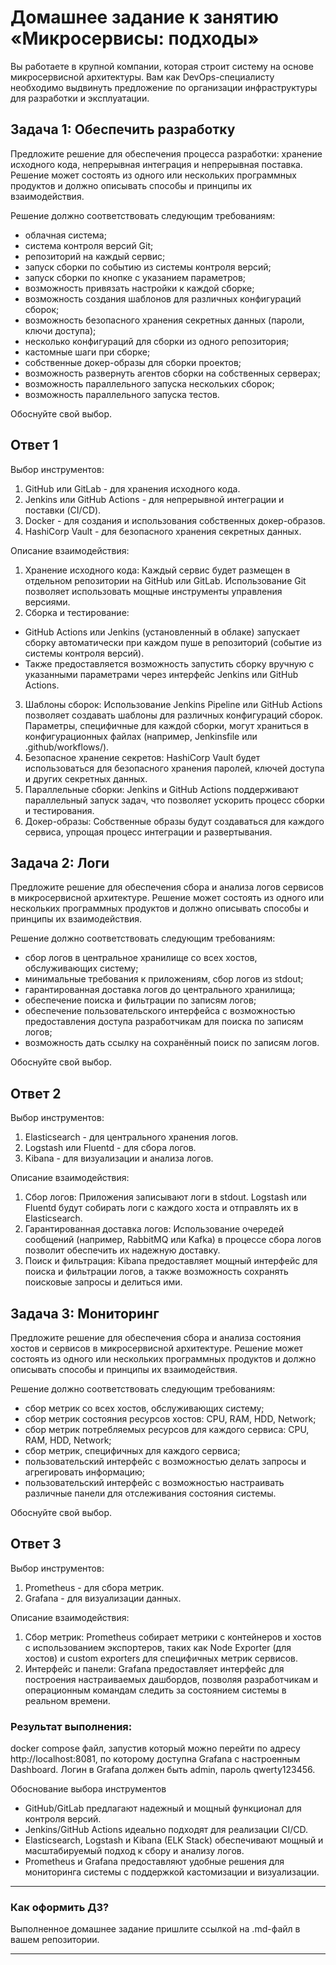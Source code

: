 # Домашнее задание к занятию «Микросервисы: подходы»

Вы работаете в крупной компании, которая строит систему на основе микросервисной архитектуры.
Вам как DevOps-специалисту необходимо выдвинуть предложение по организации инфраструктуры для разработки и эксплуатации.


## Задача 1: Обеспечить разработку

Предложите решение для обеспечения процесса разработки: хранение исходного кода, непрерывная интеграция и непрерывная поставка. 
Решение может состоять из одного или нескольких программных продуктов и должно описывать способы и принципы их взаимодействия.

Решение должно соответствовать следующим требованиям:
- облачная система;
- система контроля версий Git;
- репозиторий на каждый сервис;
- запуск сборки по событию из системы контроля версий;
- запуск сборки по кнопке с указанием параметров;
- возможность привязать настройки к каждой сборке;
- возможность создания шаблонов для различных конфигураций сборок;
- возможность безопасного хранения секретных данных (пароли, ключи доступа);
- несколько конфигураций для сборки из одного репозитория;
- кастомные шаги при сборке;
- собственные докер-образы для сборки проектов;
- возможность развернуть агентов сборки на собственных серверах;
- возможность параллельного запуска нескольких сборок;
- возможность параллельного запуска тестов.

Обоснуйте свой выбор.

## Ответ 1

Выбор инструментов:

1. GitHub или GitLab - для хранения исходного кода.
2. Jenkins или GitHub Actions - для непрерывной интеграции и поставки (CI/CD).
3. Docker - для создания и использования собственных докер-образов.
4. HashiCorp Vault - для безопасного хранения секретных данных.
   
Описание взаимодействия:

1. Хранение исходного кода: Каждый сервис будет размещен в отдельном репозитории на GitHub или GitLab. Использование Git позволяет использовать мощные инструменты управления версиями.
2. Сборка и тестирование:
* GitHub Actions или Jenkins (установленный в облаке) запускает сборку автоматически при каждом пуше в репозиторий (событие из системы контроля версий).
* Также предоставляется возможность запустить сборку вручную с указанными параметрами через интерфейс Jenkins или GitHub Actions.
3. Шаблоны сборок: Использование Jenkins Pipeline или GitHub Actions позволяет создавать шаблоны для различных конфигураций сборок. Параметры, специфичные для каждой сборки, могут храниться в конфигурационных файлах (например, Jenkinsfile или .github/workflows/).
4. Безопасное хранение секретов: HashiCorp Vault будет использоваться для безопасного хранения паролей, ключей доступа и других секретных данных.
5. Параллельные сборки: Jenkins и GitHub Actions поддерживают параллельный запуск задач, что позволяет ускорить процесс сборки и тестирования.
6. Докер-образы: Собственные образы будут создаваться для каждого сервиса, упрощая процесс интеграции и развертывания.

## Задача 2: Логи

Предложите решение для обеспечения сбора и анализа логов сервисов в микросервисной архитектуре.
Решение может состоять из одного или нескольких программных продуктов и должно описывать способы и принципы их взаимодействия.

Решение должно соответствовать следующим требованиям:
- сбор логов в центральное хранилище со всех хостов, обслуживающих систему;
- минимальные требования к приложениям, сбор логов из stdout;
- гарантированная доставка логов до центрального хранилища;
- обеспечение поиска и фильтрации по записям логов;
- обеспечение пользовательского интерфейса с возможностью предоставления доступа разработчикам для поиска по записям логов;
- возможность дать ссылку на сохранённый поиск по записям логов.

Обоснуйте свой выбор.

## Ответ 2

Выбор инструментов:

1. Elasticsearch - для центрального хранения логов.
2. Logstash или Fluentd - для сбора логов.
3. Kibana - для визуализации и анализа логов.
   
Описание взаимодействия:

1. Сбор логов: Приложения записывают логи в stdout. Logstash или Fluentd будут собирать логи с каждого хоста и отправлять их в Elasticsearch.
2. Гарантированная доставка логов: Использование очередей сообщений (например, RabbitMQ или Kafka) в процессе сбора логов позволит обеспечить их надежную доставку.
3. Поиск и фильтрация: Kibana предоставляет мощный интерфейс для поиска и фильтрации логов, а также возможность сохранять поисковые запросы и делиться ими.

## Задача 3: Мониторинг

Предложите решение для обеспечения сбора и анализа состояния хостов и сервисов в микросервисной архитектуре.
Решение может состоять из одного или нескольких программных продуктов и должно описывать способы и принципы их взаимодействия.

Решение должно соответствовать следующим требованиям:
- сбор метрик со всех хостов, обслуживающих систему;
- сбор метрик состояния ресурсов хостов: CPU, RAM, HDD, Network;
- сбор метрик потребляемых ресурсов для каждого сервиса: CPU, RAM, HDD, Network;
- сбор метрик, специфичных для каждого сервиса;
- пользовательский интерфейс с возможностью делать запросы и агрегировать информацию;
- пользовательский интерфейс с возможностью настраивать различные панели для отслеживания состояния системы.

Обоснуйте свой выбор.

## Ответ 3

Выбор инструментов:

1. Prometheus - для сбора метрик.
2. Grafana - для визуализации данных.

Описание взаимодействия:

1. Сбор метрик: Prometheus собирает метрики с контейнеров и хостов с использованием экспортеров, таких как Node Exporter (для хостов) и custom exporters для специфичных метрик сервисов.
2. Интерфейс и панели: Grafana предоставляет интерфейс для построения настраиваемых дашбордов, позволяя разработчикам и операционным командам следить за состоянием системы в реальном времени.

### Результат выполнения: 

docker compose файл, запустив который можно перейти по адресу http://localhost:8081, по которому доступна Grafana с настроенным Dashboard.
Логин в Grafana должен быть admin, пароль qwerty123456.

Обоснование выбора инструментов

* GitHub/GitLab предлагают надежный и мощный функционал для контроля версий.
* Jenkins/GitHub Actions идеально подходят для реализации CI/CD.
* Elasticsearch, Logstash и Kibana (ELK Stack) обеспечивают мощный и масштабируемый подход к сбору и анализу логов.
* Prometheus и Grafana предоставляют удобные решения для мониторинга системы с поддержкой кастомизации и визуализации.

---

### Как оформить ДЗ?

Выполненное домашнее задание пришлите ссылкой на .md-файл в вашем репозитории.

---
